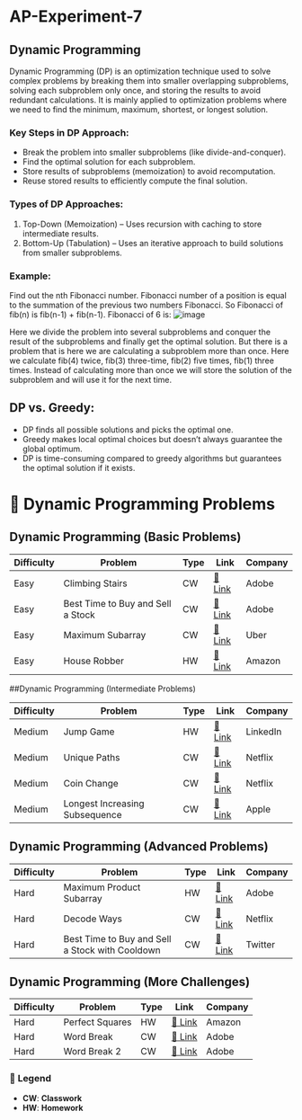 # AP-Experiment-7

## Dynamic Programming
Dynamic Programming (DP) is an optimization technique used to solve complex problems by breaking them into smaller overlapping subproblems, solving each subproblem only once, and storing the results to avoid redundant calculations. It is mainly applied to optimization problems where we need to find the minimum, maximum, shortest, or longest solution.

### Key Steps in DP Approach:
- Break the problem into smaller subproblems (like divide-and-conquer).
- Find the optimal solution for each subproblem.
- Store results of subproblems (memoization) to avoid recomputation.
- Reuse stored results to efficiently compute the final solution.

### Types of DP Approaches:
1. Top-Down (Memoization) – Uses recursion with caching to store intermediate results.
2. Bottom-Up (Tabulation) – Uses an iterative approach to build solutions from smaller subproblems.

### Example:
Find out the nth Fibonacci number. Fibonacci number of a position is equal to the summation of the previous two numbers Fibonacci. So Fibonacci of fib(n) is fib(n-1) + fib(n-1). 
Fibonacci of 6 is:
![image](https://github.com/user-attachments/assets/f039feec-5850-4411-9659-36695c41e08b)

Here we divide the problem into several subproblems and conquer the result of the subproblems and finally get the optimal solution. But there is a problem that is here we are calculating a subproblem more than once. Here we calculate fib(4) twice, fib(3) three-time, fib(2) five times, fib(1) three times. Instead of calculating more than once we will store the solution of the subproblem and will use it for the next time.

## DP vs. Greedy:
- DP finds all possible solutions and picks the optimal one.
- Greedy makes local optimal choices but doesn’t always guarantee the global optimum.
- DP is time-consuming compared to greedy algorithms but guarantees the optimal solution if it exists.

# 🔢 Dynamic Programming Problems

## Dynamic Programming (Basic Problems)

| Difficulty | Problem | Type | Link | Company |
|------------|---------|------|------|---------|
| Easy | Climbing Stairs | CW | [🔗 Link](https://leetcode.com/problems/climbing-stairs/) | Adobe |
| Easy | Best Time to Buy and Sell a Stock | CW | [🔗 Link](https://leetcode.com/problems/best-time-to-buy-and-sell-a-stock/) | Adobe |
| Easy | Maximum Subarray | CW | [🔗 Link](https://leetcode.com/problems/maximum-subarray/) | Uber |
| Easy | House Robber | HW | [🔗 Link](https://leetcode.com/problems/house-robber/) | Amazon |

##Dynamic Programming (Intermediate Problems)

| Difficulty | Problem | Type | Link | Company |
|------------|---------|------|------|---------|
| Medium | Jump Game | HW | [🔗 Link](https://leetcode.com/problems/jump-game/) | LinkedIn |
| Medium | Unique Paths | CW | [🔗 Link](https://leetcode.com/problems/unique-paths/) | Netflix |
| Medium | Coin Change | CW | [🔗 Link](https://leetcode.com/problems/coin-change/) | Netflix |
| Medium | Longest Increasing Subsequence | CW | [🔗 Link](https://leetcode.com/problems/longest-increasing-subsequence/) | Apple |

## Dynamic Programming (Advanced Problems)

| Difficulty | Problem | Type | Link | Company |
|------------|---------|------|------|---------|
| Hard | Maximum Product Subarray | HW | [🔗 Link](https://leetcode.com/problems/maximum-product-subarray/) | Adobe |
| Hard | Decode Ways | CW | [🔗 Link](https://leetcode.com/problems/decode-ways/) | Netflix |
| Hard | Best Time to Buy and Sell a Stock with Cooldown | CW | [🔗 Link](https://leetcode.com/problems/best-time-to-buy-and-sell-a-stock-with-cooldown/) | Twitter |

##  Dynamic Programming (More Challenges)

| Difficulty | Problem | Type | Link | Company |
|------------|---------|------|------|---------|
| Hard | Perfect Squares | HW | [🔗 Link](https://leetcode.com/problems/perfect-squares/) | Amazon |
| Hard | Word Break | CW | [🔗 Link](https://leetcode.com/problems/word-break/) | Adobe |
| Hard | Word Break 2 | CW | [🔗 Link](https://leetcode.com/problems/word-break-2/) | Adobe |

### 📌 **Legend**
- **CW**: **Classwork**
- **HW**: **Homework**
